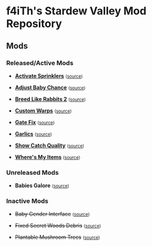 # f4iTh's Stardew Valley Mod Repository

## Mods

### Released/Active Mods

* **[Activate Sprinklers](https://www.nexusmods.com/stardewvalley/mods/2088)** <small>([source](ActivateSprinklers))</small>

* **[Adjust Baby Chance](https://www.nexusmods.com/stardewvalley/mods/3311)** <small>([source](AdjustBabyChance))</small>

* **[Breed Like Rabbits 2](https://www.nexusmods.com/stardewvalley/mods/3429)** <small>([source](BreedLikeRabbits2))</small>

* **[Custom Warps](https://www.nexusmods.com/stardewvalley/mods/3445)** <small>([source](CustomWarps))</small>

* **[Gate Fix](https://www.nexusmods.com/stardewvalley/mods/4859)** <small>([source](GateFix))</small>

* **[Garlics](https://www.nexusmods.com/stardewvalley/mods/3524)** <small>([source](Garlics))</small>

* **[Show Catch Quality](https://www.nexusmods.com/stardewvalley/mods/3326)** <small>([source](ShowCatchQuality))</small>

* **[Where's My Items](https://www.nexusmods.com/stardewvalley/mods/2086)** <small>([source](WheresMyItems))</small>

### Unreleased Mods

* **Babies Galore** <small>([source](BabiesGalore))</small>

### Inactive Mods

* ~~Baby Gender Interface~~ <small>([source](.old/BabyGenderInterface))</small>

* ~~Fixed Secret Woods Debris~~ <small>([source](.old/WoodsDebrisFix))</small>

* ~~Plantable Mushroom Trees~~ <small>([source](.old/PlantableMushroomTrees))</small>